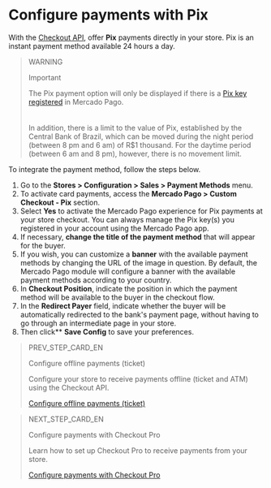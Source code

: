 # Configure payments with Pix

With the [Checkout API](/developers/en/guides/checkout-api/landing), offer **Pix** payments directly in your store. Pix is ​​an instant payment method available 24 hours a day.

> WARNING
>
> Important
>
> The Pix payment option will only be displayed if there is a [Pix key registered](/developers/en/guides/checkout-api/receiving-payment-by-pix) in Mercado Pago. </br>
> </br> <br/>
> In addition, there is a limit to the value of Pix, established by the Central Bank of Brazil, which can be moved during the night period (between 8 pm and 6 am) of R$1 thousand. For the daytime period (between 6 am and 8 pm), however, there is no movement limit.

To integrate the payment method, follow the steps below.

1. Go to the **Stores > Configuration > Sales > Payment Methods** menu.
2. To activate card payments, access the **Mercado Pago > Custom Checkout - Pix** section.
3. Select **Yes** to activate the Mercado Pago experience for Pix payments at your store checkout. You can always manage the Pix key(s) you registered in your account using the Mercado Pago app.
4. If necessary, **change the title of the payment method** that will appear for the buyer.
5. If you wish, you can customize a **banner** with the available payment methods by changing the URL of the image in question. By default, the Mercado Pago module will configure a banner with the available payment methods according to your country.
6. In **Checkout Position**, indicate the position in which the payment method will be available to the buyer in the checkout flow.
7. In the **Redirect Payer** field, indicate whether the buyer will be automatically redirected to the bank's payment page, without having to go through an intermediate page in your store.
8. Then click** **Save Config** to save your preferences.

> PREV_STEP_CARD_EN
>
> Configure offline payments (ticket)
>
> Configure your store to receive payments offline (ticket and ATM) using the Checkout API.
>
> [Configure offline payments (ticket)](/developers/en/docs/magento-two/payment-configuration/checkout-api/ticket)

> NEXT_STEP_CARD_EN
>
> Configure payments with Checkout Pro
>
> Learn how to set up Checkout Pro to receive payments from your store.
>
> [Configure payments with Checkout Pro](/developers/en/docs/magento-two/payment-configuration/checkout-pro)